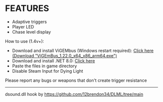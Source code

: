 # FEATURES
- Adaptive triggers
- Player LED
- Chase level display

How to use (1.4v+):
- Download and install ViGEMbus (Windows restart required): [Click here (Download "ViGEmBus_1.22.0_x64_x86_arm64.exe")](https://github.com/nefarius/ViGEmBus/releases/tag/v1.22.0)
- Download and install .NET 8.0: [Click here](https://dotnet.microsoft.com/en-us/download/dotnet/thank-you/runtime-8.0.4-windows-x64-installer)
- Paste the files in game directory
- Disable Steam Input for Dying Light

Please report any bugs or weapons that don't create trigger resistance

---

dsound.dll hook by https://github.com/12brendon34/DLML/tree/main
